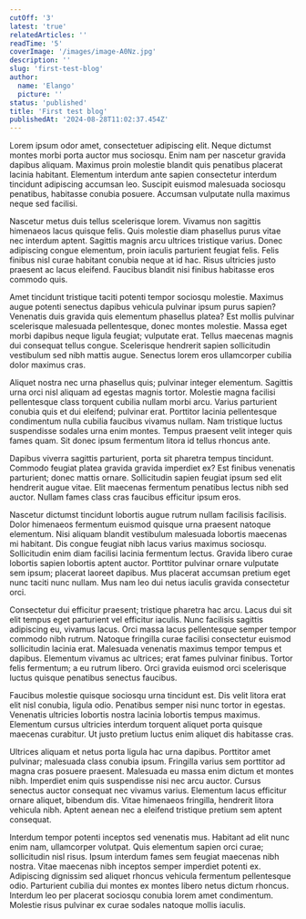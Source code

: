 ```yaml
---
cutOff: '3'
latest: 'true'
relatedArticles: ''
readTime: '5'
coverImage: '/images/image-A0Nz.jpg'
description: ''
slug: 'first-test-blog'
author:
  name: 'Elango'
  picture: ''
status: 'published'
title: 'First test blog'
publishedAt: '2024-08-28T11:02:37.454Z'
---
```


Lorem ipsum odor amet, consectetuer adipiscing elit. Neque dictumst montes morbi porta auctor mus sociosqu. Enim nam per nascetur gravida dapibus aliquam. Maximus proin molestie blandit quis penatibus placerat lacinia habitant. Elementum interdum ante sapien consectetur interdum tincidunt adipiscing accumsan leo. Suscipit euismod malesuada sociosqu penatibus, habitasse conubia posuere. Accumsan vulputate nulla maximus neque sed facilisi.

Nascetur metus duis tellus scelerisque lorem. Vivamus non sagittis himenaeos lacus quisque felis. Quis molestie diam phasellus purus vitae nec interdum aptent. Sagittis magnis arcu ultrices tristique varius. Donec adipiscing congue elementum, proin iaculis parturient feugiat felis. Felis finibus nisl curae habitant conubia neque at id hac. Risus ultricies justo praesent ac lacus eleifend. Faucibus blandit nisi finibus habitasse eros commodo quis.

Amet tincidunt tristique taciti potenti tempor sociosqu molestie. Maximus augue potenti senectus dapibus vehicula pulvinar ipsum purus sapien? Venenatis duis gravida quis elementum phasellus platea? Est mollis pulvinar scelerisque malesuada pellentesque, donec montes molestie. Massa eget morbi dapibus neque ligula feugiat; vulputate erat. Tellus maecenas magnis dui consequat tellus congue. Scelerisque hendrerit sapien sollicitudin vestibulum sed nibh mattis augue. Senectus lorem eros ullamcorper cubilia dolor maximus cras.

 Aliquet nostra nec urna phasellus quis; pulvinar integer elementum. Sagittis urna orci nisl aliquam ad egestas magnis tortor. Molestie magna facilisi pellentesque class torquent cubilia nullam morbi arcu. Varius parturient conubia quis et dui eleifend; pulvinar erat. Porttitor lacinia pellentesque condimentum nulla cubilia faucibus vivamus nullam. Nam tristique luctus suspendisse sodales urna enim montes. Tempus praesent velit integer quis fames quam. Sit donec ipsum fermentum litora id tellus rhoncus ante.

 Dapibus viverra sagittis parturient, porta sit pharetra tempus tincidunt. Commodo feugiat platea gravida gravida imperdiet ex? Est finibus venenatis parturient; donec mattis ornare. Sollicitudin sapien feugiat ipsum sed elit hendrerit augue vitae. Elit maecenas fermentum penatibus lectus nibh sed auctor. Nullam fames class cras faucibus efficitur ipsum eros.

 Nascetur dictumst tincidunt lobortis augue rutrum nullam facilisis facilisis. Dolor himenaeos fermentum euismod quisque urna praesent natoque elementum. Nisi aliquam blandit vestibulum malesuada lobortis maecenas mi habitant. Dis congue feugiat nibh lacus varius maximus sociosqu. Sollicitudin enim diam facilisi lacinia fermentum lectus. Gravida libero curae lobortis sapien lobortis aptent auctor. Porttitor pulvinar ornare vulputate sem ipsum; placerat laoreet dapibus. Mus placerat accumsan pretium eget nunc taciti nunc nullam. Mus nam leo dui netus iaculis gravida consectetur orci.

 Consectetur dui efficitur praesent; tristique pharetra hac arcu. Lacus dui sit elit tempus eget parturient vel efficitur iaculis. Nunc facilisis sagittis adipiscing eu, vivamus lacus. Orci massa lacus pellentesque semper tempor commodo nibh rutrum. Natoque fringilla curae facilisi consectetur euismod sollicitudin lacinia erat. Malesuada venenatis maximus tempor tempus et dapibus. Elementum vivamus ac ultrices; erat fames pulvinar finibus. Tortor felis fermentum; a eu rutrum libero. Orci gravida euismod orci scelerisque luctus quisque penatibus senectus faucibus.

 Faucibus molestie quisque sociosqu urna tincidunt est. Dis velit litora erat elit nisl conubia, ligula odio. Penatibus semper nisi nunc tortor in egestas. Venenatis ultricies lobortis nostra lacinia lobortis tempus maximus. Elementum cursus ultricies interdum torquent aliquet porta quisque maecenas curabitur. Ut justo pretium luctus enim aliquet dis habitasse cras.

 Ultrices aliquam et netus porta ligula hac urna dapibus. Porttitor amet pulvinar; malesuada class conubia ipsum. Fringilla varius sem porttitor ad magna cras posuere praesent. Malesuada eu massa enim dictum et montes nibh. Imperdiet enim quis suspendisse nisi nec arcu auctor. Cursus senectus auctor consequat nec vivamus varius. Elementum lacus efficitur ornare aliquet, bibendum dis. Vitae himenaeos fringilla, hendrerit litora vehicula nibh. Aptent aenean nec a eleifend tristique pretium sem aptent consequat.

 Interdum tempor potenti inceptos sed venenatis mus. Habitant ad elit nunc enim nam, ullamcorper volutpat. Quis elementum sapien orci curae; sollicitudin nisl risus. Ipsum interdum fames sem feugiat maecenas nibh nostra. Vitae maecenas nibh inceptos semper imperdiet potenti ex. Adipiscing dignissim sed aliquet rhoncus vehicula fermentum pellentesque odio. Parturient cubilia dui montes ex montes libero netus dictum rhoncus. Interdum leo per placerat sociosqu conubia lorem amet condimentum. Molestie risus pulvinar ex curae sodales natoque mollis iaculis.

 
